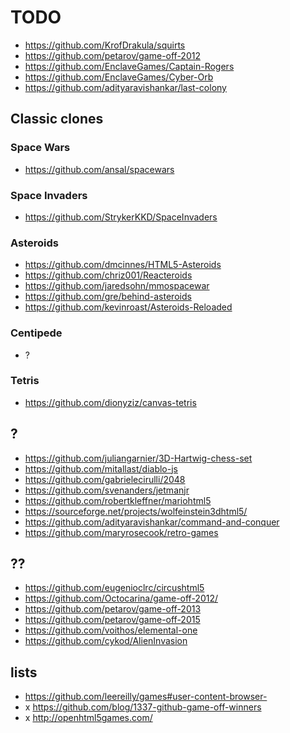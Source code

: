 # TODO

* https://github.com/KrofDrakula/squirts
* https://github.com/petarov/game-off-2012
* https://github.com/EnclaveGames/Captain-Rogers
* https://github.com/EnclaveGames/Cyber-Orb
* https://github.com/adityaravishankar/last-colony

## Classic clones

### Space Wars

* https://github.com/ansal/spacewars

### Space Invaders

* https://github.com/StrykerKKD/SpaceInvaders

### Asteroids

* https://github.com/dmcinnes/HTML5-Asteroids
* https://github.com/chriz001/Reacteroids
* https://github.com/jaredsohn/mmospacewar
* https://github.com/gre/behind-asteroids
* https://github.com/kevinroast/Asteroids-Reloaded

### Centipede

* ?

### Tetris

* https://github.com/dionyziz/canvas-tetris

## ?


* https://github.com/juliangarnier/3D-Hartwig-chess-set
* https://github.com/mitallast/diablo-js
* https://github.com/gabrielecirulli/2048
* https://github.com/svenanders/jetmanjr
* https://github.com/robertkleffner/mariohtml5
* https://sourceforge.net/projects/wolfeinstein3dhtml5/
* https://github.com/adityaravishankar/command-and-conquer
* https://github.com/maryrosecook/retro-games

## ??

* https://github.com/eugenioclrc/circushtml5
* https://github.com/Octocarina/game-off-2012/
* https://github.com/petarov/game-off-2013
* https://github.com/petarov/game-off-2015
* https://github.com/voithos/elemental-one
* https://github.com/cykod/AlienInvasion

## lists

* https://github.com/leereilly/games#user-content-browser-
* x https://github.com/blog/1337-github-game-off-winners
* x http://openhtml5games.com/
